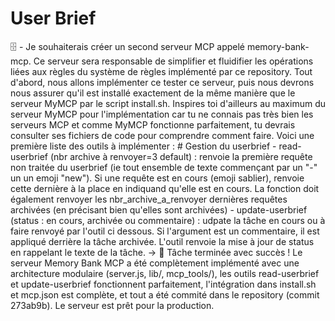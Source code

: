 # User Brief

🗄️ - Je souhaiterais créer un second serveur MCP appelé memory-bank-mcp. Ce serveur sera responsable de simplifier et fluidifier les opérations liées aux règles du système de règles implémenté par ce repository. Tout d'abord, nous allons implémenter ce tester ce serveur, puis nous devrons nous assurer qu'il est installé exactement de la même manière que le serveur MyMCP par le script install.sh. Inspires toi d'ailleurs au maximum du serveur MyMCP pour l'implémentation car tu ne connais pas très bien les serveurs MCP et comme MyMCP fonctionne parfaitement, tu devrais consulter ses fichiers de code pour comprendre comment faire. Voici une première liste des outils à implémenter : # Gestion du userbrief - read-userbrief (nbr archive à renvoyer=3 default) : renvoie la première requête non traitée du userbrief (ie tout ensemble de texte commençant par un "-" un un emoji "new"). Si une requête est en cours (emoji sablier), renvoie cette dernière à la place en indiquand qu'elle est en cours. La fonction doit également renvoyer les nbr_archive_a_renvoyer dernières requêtes archivées (en précisant bien qu'elles sont archivées) - update-userbrief (status : en cours, archivée ou commentaire) : udpate la tâche en cours ou à faire renvoyé par l'outil ci dessous. Si l'argument est un commentaire, il est appliqué derrière la tâche archivée. L'outil renvoie la mise à jour de status en rappelant le texte de la tâche. -> 🧠 Tâche terminée avec succès ! Le serveur Memory Bank MCP a été complètement implémenté avec une architecture modulaire (server.js, lib/, mcp_tools/), les outils read-userbrief et update-userbrief fonctionnent parfaitement, l'intégration dans install.sh et mcp.json est complète, et tout a été commité dans le repository (commit 273ab9b). Le serveur est prêt pour la production.
